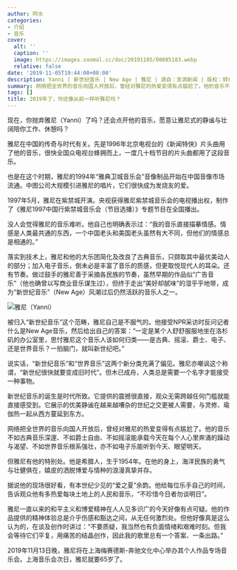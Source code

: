 ```yaml
---
author: 阿水
categories:
- 介绍
- 音乐
cover:
  alt: ''
  caption: ''
  image: https://images.soomal.cc/doc/20191105/00085183.webp
  relative: false
date: '2019-11-05T19:44:00+08:00'
description: Yanni | 新世纪音乐 | New Age | 雅尼 | 源自：澎湃新闻 | 版权：转载 |  平均/总评分：09.75/78
summary: 网络把全世界的音乐向国人开放后，曾经对雅尼的热爱变得有点尴尬了。他的音乐不如古典音乐深邃、不如爵士自由、不如摇滚能承载今天在每个人心里奔涌的躁动与渴望、不如世界音乐根系强壮，亦不如电子乐能听到今天、眼望明天。但雅尼有他的特别处……
tags: []
title: 2019年了，你还像从前一样听雅尼吗？
---
```


现在，你抛弃雅尼（Yanni）了吗？还会点开他的音乐，愿意让雅尼式的静谧与壮阔陪你工作、休憩吗？

雅尼在中国的传奇与时代有关。先是1996年北京电视台的《新闻特快》片头曲用了他的音乐，很快全国众电视台蜂拥而上，一度几十档节目的片头曲都用了这段音乐。

也是在这个时期，雅尼的1994年“雅典卫城音乐会”音像制品开始在中国音像市场流通。中图公司大规模引进雅尼的唱片，它们很快成为发烧友的爱。

1997年5月，雅尼在紫禁城开演。央视获得雅尼紫禁城音乐会的电视播出权，制作了《雅尼1997中国行紫禁城音乐会（节目选播）》专题节目在全国播出。

没人会觉得雅尼的音乐难听。他自己也明确表示过：“我的音乐直接描摹情感。情感是人类最共通的东西，一个中国老头和美国老头虽然有大不同，但他们的情感总是相通的。”

落实到技术上，雅尼和他的大乐团简化及改良了古典音乐，只撷取其中最优美动人的部分；加入电子音乐，倒未必是丰富了音乐的质感，但更取悦现代人的耳朵。还有节奏。做过鼓手的雅尼善于采摘各民族的节奏，虽然早期的作品似“广告音乐”（他也确曾以写商业音乐谋生过），但终于走出“美好却腻味”的湿乎乎地带，成为“新世纪音乐”（New Age）风潮过后仍然活跃的音乐人之一。

![雅尼（Yanni）](https://images.soomal.cc/doc/20191105/00085182.webp)





被归入“新世纪音乐”这个范畴，雅尼自己是不服气的。他接受NPR采访时反问记者什么是New Age音乐，然后给出自己的答案：“一定是某个人舒舒服服地坐在洛杉矶的办公室里，思忖雅尼这个音乐人该如何归类――是古典、摇滚、爵士、电子、还是世界音乐？一拍脑门，就叫新世纪吧。”

说实话，“新世纪音乐”和“世界音乐”这两个新分类充满了偏见。雅尼亦嘲讽这个称谓，“新世纪很快就要变成旧时代”。但木已成舟，人类总是需要一个名字才能接受一种事物。

新世纪音乐的诞生是时代所致。它提供的震撼很直接，观众无需跨越任何门槛就能直接感受到。它展示的优美静谧在越来越嘈杂的世纪之交更被人需要，与灵修、瑜伽热一起从西方蔓延到东方。

网络把全世界的音乐向国人开放后，曾经对雅尼的热爱变得有点尴尬了。他的音乐不如古典音乐深邃、不如爵士自由、不如摇滚能承载今天在每个人心里奔涌的躁动与渴望、不如世界音乐根系强壮，亦不如电子乐能听到今天、眼望明天。

但雅尼有他的特别处。他是希腊人，生于1954年。在他的身上，海洋民族的勇气与壮健俱在，嬉皮的洒脱博爱与情种的浪漫真挚并存。

据说他的现场很好看，有本世纪少见的“爱之夏”余韵。他给每位乐手自己的时间，告诉观众他有多热爱每块土地上的人民和音乐，“不珍惜今日者勿谈明日”。

雅尼一直以来的和平主义和博爱精神在人人见多识广的今天好像有点可疑。他的作品提供的精神体验总是介乎伤感和豁达之间，从无任何激烈处。但他好像真是这么认为的，在谈及创作时讲过：“不要质疑，我当然也有负面情绪和艰难时刻。但我会等待它们平复，用痛苦的结晶创作，因此我的歌里总有一个答案、一条出路。”

2019年11月13日晚，雅尼将在上海梅赛德斯-奔驰文化中心举办其个人作品专场音乐会。上海音乐会次日，雅尼就要65岁了。